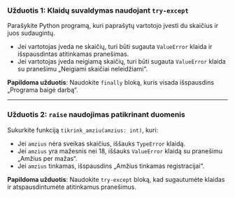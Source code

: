 ### **Užduotis 1: Klaidų suvaldymas naudojant `try-except`**  
Parašykite Python programą, kuri paprašytų vartotojo įvesti du skaičius ir juos sudaugintų.  
- Jei vartotojas įveda ne skaičių, turi būti sugauta `ValueError` klaida ir išspausdintas atitinkamas pranešimas.  
- Jei vartotojas įveda neigiamą skaičių, turi būti sugauta `ValueError` klaida su pranešimu „Neigiami skaičiai neleidžiami“.  

 **Papildoma užduotis**: Naudokite `finally` bloką, kuris visada išspausdins „Programa baigė darbą“.  

---

### **Užduotis 2: `raise` naudojimas patikrinant duomenis**  
Sukurkite funkciją `tikrink_amziu(amzius: int)`, kuri:  
- Jei `amzius` nėra sveikas skaičius, iššauks `TypeError` klaidą.  
- Jei `amzius` yra mažesnis nei 18, iššauks `ValueError` klaidą su pranešimu „Amžius per mažas“.  
- Jei `amzius` tinkamas, išspausdins „Amžius tinkamas registracijai“.  

 **Papildoma užduotis**: Naudokite `try-except` bloką, kad sugautumėte klaidas ir atspausdintumėte atitinkamus pranešimus.